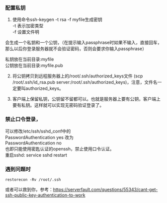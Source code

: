 ### 配置私钥
1. 使用命令ssh-keygen -t rsa -f myfile生成密钥   
-t 表示加密类型   
-f 设置文件明   
   
会生成一个私钥和一个公钥，（在提示输入passphrase时如果不输入，直接回车，那么以后你登录服务器就不会验证密码，否则会要求你输入passphrase）   
   
私钥放在当前目录:myfile   
公钥放在当前目录:myfile.pub   
   
2. 将公钥拷贝到远程服务器上的/root/.ssh/authorized_keys文件
(scp /root/.ssh/id_rsa.pub server:/root/.ssh/authorized_keys)，注意，文件名一定要叫authorized_keys。

3. 客户端上保留私钥，公钥留不留都可以。也就是服务器上要有公钥，客户端上要有私钥。这样就可以实现无密码验证登录了。

### 禁止口令登录，
可以修改/etc/ssh/sshd_conf中的  
PasswordAuthentication yes 改为  
PasswordAuthentication no  
也即只能使用密匙认证的openssh，禁止使用口令认证。  
重启sshd: service sshd restart

### 遇到问题时
```shell
restorecon -Rv /root/.ssh
```
或者可以救到你，参考：https://serverfault.com/questions/55343/cant-get-ssh-public-key-authentication-to-work
